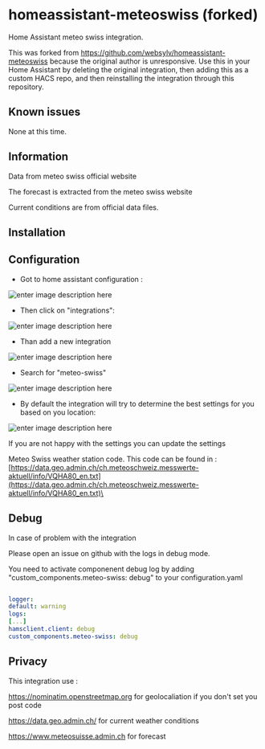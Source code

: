 # homeassistant-meteoswiss (forked)

Home Assistant meteo swiss integration.

This was forked from https://github.com/websylv/homeassistant-meteoswiss because
the original author is unresponsive.  Use this in your Home Assistant by deleting
the original integration, then adding this as a custom HACS repo, and then
reinstalling the integration through this repository.

## Known issues

None at this time.

## Information

Data from meteo swiss official website

The forecast is extracted from the meteo swiss website

Current conditions are from official data files.

## Installation


## Configuration

- Got to home assistant configuration :

![enter image description here](https://github.com/websylv/homeassistant-meteoswiss-img/raw/master/mRemoteNG_br58RnFLHN.png)
  
- Then click on "integrations":

![enter image description here](https://github.com/websylv/homeassistant-meteoswiss-img/raw/master/jDBoFYSD9L.png)

- Than add a new integration

![enter image description here](https://github.com/websylv/homeassistant-meteoswiss-img/raw/master/mRemoteNG_Xu9QUdjj7O.png)
  
- Search for "meteo-swiss"

![enter image description here](https://github.com/websylv/homeassistant-meteoswiss-img/raw/master/mRemoteNG_ZAipe8WopB.png)

- By default the integration will try to determine the best settings for you
based on you location:

![enter image description here](https://github.com/websylv/homeassistant-meteoswiss-img/raw/master/mRemoteNG_ZbyekuPQly.png)

If you are not happy with the settings you can update the settings

Meteo Swiss weather station code. This code can be found in : [https://data.geo.admin.ch/ch.meteoschweiz.messwerte-aktuell/info/VQHA80_en.txt](https://data.geo.admin.ch/ch.meteoschweiz.messwerte-aktuell/info/VQHA80_en.txt)\

  

## Debug

  

In case of problem with the integration

Please open an issue on github with the logs in debug mode.

You need to activate componenent debug log by adding "custom_components.meteo-swiss: debug" to your configuration.yaml

  

```YAML

logger:
default: warning
logs:
[...]
hamsclient.client: debug
custom_components.meteo-swiss: debug

```

  

## Privacy

  

This integration use :

  

https://nominatim.openstreetmap.org for geolocaliation if you don't set you post code

https://data.geo.admin.ch/ for current weather conditions

https://www.meteosuisse.admin.ch for forecast
